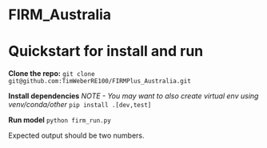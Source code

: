 # FIRM_Australia

# Quickstart for install and run

**Clone the repo:**
`git clone git@github.com:TimWeberRE100/FIRMPlus_Australia.git`

**Install dependencies**
*NOTE - You may want to also create virtual env using venv/conda/other*
`pip install .[dev,test]`

**Run model**
`python firm_run.py`

Expected output should be two numbers.
